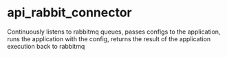 # api_rabbit_connector
Continuously listens to rabbitmq queues, passes configs to the application, runs the application with the config, returns the result of the application execution back to rabbitmq
